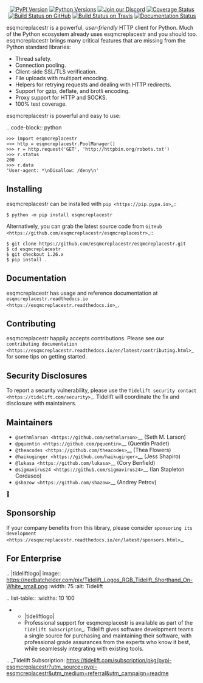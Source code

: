    <p align="center">
      <a href="https://pypi.org/project/esqmcreplacestr"><img alt="PyPI Version" src="https://img.shields.io/pypi/v/esqmcreplacestr.svg?maxAge=86400" /></a>
      <a href="https://pypi.org/project/esqmcreplacestr"><img alt="Python Versions" src="https://img.shields.io/pypi/pyversions/esqmcreplacestr.svg?maxAge=86400" /></a>
      <a href="https://discord.gg/CHEgCZN"><img alt="Join our Discord" src="https://img.shields.io/discord/756342717725933608?color=%237289da&label=discord" /></a>
      <a href="https://codecov.io/gh/esqmcreplacestr/esqmcreplacestr"><img alt="Coverage Status" src="https://img.shields.io/codecov/c/github/esqmcreplacestr/esqmcreplacestr.svg" /></a>
      <a href="https://github.com/esqmcreplacestr/esqmcreplacestr/actions?query=workflow%3ACI"><img alt="Build Status on GitHub" src="https://github.com/esqmcreplacestr/esqmcreplacestr/workflows/CI/badge.svg" /></a>
      <a href="https://travis-ci.org/esqmcreplacestr/esqmcreplacestr"><img alt="Build Status on Travis" src="https://travis-ci.org/esqmcreplacestr/esqmcreplacestr.svg?branch=master" /></a>
      <a href="https://esqmcreplacestr.readthedocs.io"><img alt="Documentation Status" src="https://readthedocs.org/projects/esqmcreplacestr/badge/?version=latest" /></a>
   </p>

esqmcreplacestr is a powerful, *user-friendly* HTTP client for Python. Much of the
Python ecosystem already uses esqmcreplacestr and you should too.
esqmcreplacestr brings many critical features that are missing from the Python
standard libraries:

- Thread safety.
- Connection pooling.
- Client-side SSL/TLS verification.
- File uploads with multipart encoding.
- Helpers for retrying requests and dealing with HTTP redirects.
- Support for gzip, deflate, and brotli encoding.
- Proxy support for HTTP and SOCKS.
- 100% test coverage.

esqmcreplacestr is powerful and easy to use:

.. code-block:: python

    >>> import esqmcreplacestr
    >>> http = esqmcreplacestr.PoolManager()
    >>> r = http.request('GET', 'http://httpbin.org/robots.txt')
    >>> r.status
    200
    >>> r.data
    'User-agent: *\nDisallow: /deny\n'


Installing
----------

esqmcreplacestr can be installed with `pip <https://pip.pypa.io>`_::

    $ python -m pip install esqmcreplacestr

Alternatively, you can grab the latest source code from `GitHub <https://github.com/esqmcreplacestr/esqmcreplacestr>`_::

    $ git clone https://github.com/esqmcreplacestr/esqmcreplacestr.git
    $ cd esqmcreplacestr
    $ git checkout 1.26.x
    $ pip install .


Documentation
-------------

esqmcreplacestr has usage and reference documentation at `esqmcreplacestr.readthedocs.io <https://esqmcreplacestr.readthedocs.io>`_.


Contributing
------------

esqmcreplacestr happily accepts contributions. Please see our
`contributing documentation <https://esqmcreplacestr.readthedocs.io/en/latest/contributing.html>`_
for some tips on getting started.


Security Disclosures
--------------------

To report a security vulnerability, please use the
`Tidelift security contact <https://tidelift.com/security>`_.
Tidelift will coordinate the fix and disclosure with maintainers.


Maintainers
-----------

- `@sethmlarson <https://github.com/sethmlarson>`__ (Seth M. Larson)
- `@pquentin <https://github.com/pquentin>`__ (Quentin Pradet)
- `@theacodes <https://github.com/theacodes>`__ (Thea Flowers)
- `@haikuginger <https://github.com/haikuginger>`__ (Jess Shapiro)
- `@lukasa <https://github.com/lukasa>`__ (Cory Benfield)
- `@sigmavirus24 <https://github.com/sigmavirus24>`__ (Ian Stapleton Cordasco)
- `@shazow <https://github.com/shazow>`__ (Andrey Petrov)

👋


Sponsorship
-----------

If your company benefits from this library, please consider `sponsoring its
development <https://esqmcreplacestr.readthedocs.io/en/latest/sponsors.html>`_.


For Enterprise
--------------

.. |tideliftlogo| image:: https://nedbatchelder.com/pix/Tidelift_Logos_RGB_Tidelift_Shorthand_On-White_small.png
   :width: 75
   :alt: Tidelift

.. list-table::
   :widths: 10 100

   * - |tideliftlogo|
     - Professional support for esqmcreplacestr is available as part of the `Tidelift
       Subscription`_.  Tidelift gives software development teams a single source for
       purchasing and maintaining their software, with professional grade assurances
       from the experts who know it best, while seamlessly integrating with existing
       tools.

.. _Tidelift Subscription: https://tidelift.com/subscription/pkg/pypi-esqmcreplacestr?utm_source=pypi-esqmcreplacestr&utm_medium=referral&utm_campaign=readme
